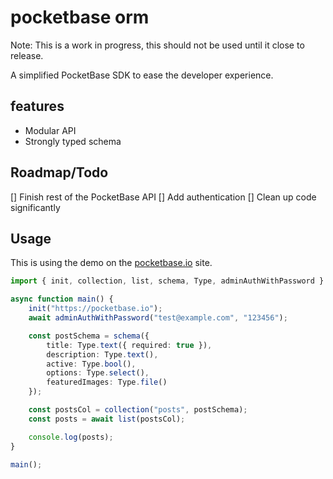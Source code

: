 # pocketbase orm

Note: This is a work in progress, this should not be used until it close to release.

A simplified PocketBase SDK to ease the developer experience.

## features

- Modular API
- Strongly typed schema

## Roadmap/Todo

[] Finish rest of the PocketBase API
[] Add authentication
[] Clean up code significantly

## Usage

This is using the demo on the [pocketbase.io](https://pocketbase.io/demo) site.

```typescript
import { init, collection, list, schema, Type, adminAuthWithPassword } from "pocketbase-orm";

async function main() {
    init("https://pocketbase.io");
    await adminAuthWithPassword("test@example.com", "123456");

    const postSchema = schema({
        title: Type.text({ required: true }),
        description: Type.text(),
        active: Type.bool(),
        options: Type.select(),
        featuredImages: Type.file()
    });

    const postsCol = collection("posts", postSchema);
    const posts = await list(postsCol);

    console.log(posts);
}

main();
```
